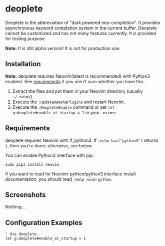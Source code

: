 deoplete
========

Deoplete is the abbreviation of "dark powered neo-completion".  It
provides asynchronous keyword completion system in the
current buffer.  Deoplete cannot be customized and has not many
features currently.  It is provided for testing purpose.

**Note:** It is still alpha version!  It is not for production use.

## Installation

**Note:** deoplete requires Neovim(latest is recommended) with Python3 enabled.
See [requirements](#requirements) if you aren't sure whether you have this.

1. Extract the files and put them in your Neovim directory
   (usually `~/.nvim/`).
2. Execute the `:UpdateRemotePlugins` and restart Neovim.
3. Execute the `:DeopleteEnable` command or set `let g:deoplete#enable_at_startup = 1`
   in your `.nvimrc`

## Requirements

deoplete requires Neovim with if\_python3.
If `:echo has("python3")` returns `1`, then you're done; otherwise, see below.

You can enable Python3 interface with pip:

    sudo pip3 install neovim

If you want to read for Neovim-python/python3 interface install documentation,
you should read `:help nvim-python`.

## Screenshots

Nothing...

## Configuration Examples

```vim
" Use deoplete.
let g:deoplete#enable_at_startup = 1
```
